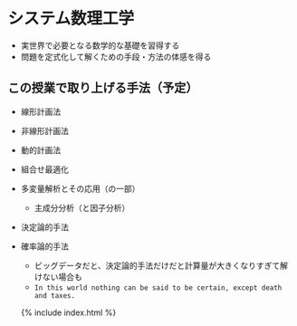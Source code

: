 # システム数理工学
* 実世界で必要となる数学的な基礎を習得する
* 問題を定式化して解くための手段・方法の体感を得る

## この授業で取り上げる手法（予定）
* 線形計画法
* 非線形計画法
* 動的計画法
* 組合せ最適化
* 多変量解析とその応用（の一部）
  * 主成分分析（と因子分析）
* 決定論的手法
* 確率論的手法
  * ビッグデータだと、決定論的手法だけだと計算量が大きくなりすぎて解けない場合も
  * `In this world nothing can be said to be certain, except death and taxes.`


  {% include index.html %}

